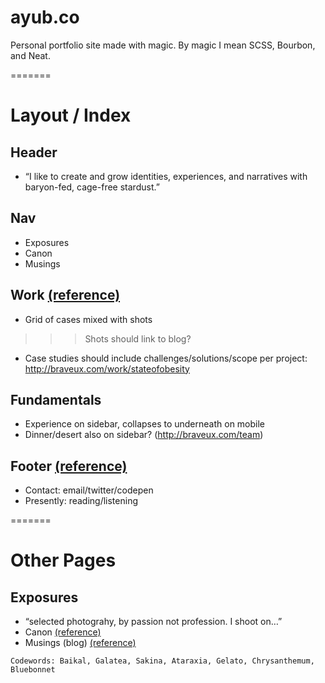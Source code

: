 ayub.co
=======

Personal portfolio site made with magic. By magic I mean SCSS, Bourbon, and Neat.

=======

# Layout / Index

## Header
- “I like to create and grow identities, experiences, and narratives with baryon-fed, cage-free stardust.”

## Nav
- Exposures
- Canon
- Musings

## Work [(reference)](http://jim-silverman.com/)
- Grid of cases mixed with shots
>>> Shots should link to blog?
- Case studies should include challenges/solutions/scope per project: http://braveux.com/work/stateofobesity

## Fundamentals
- Experience on sidebar, collapses to underneath on mobile
- Dinner/desert also on sidebar? (http://braveux.com/team)

## Footer [(reference)](http://daneden.me/)
- Contact: email/twitter/codepen
- Presently: reading/listening

=======

# Other Pages

## Exposures
- “selected photograhy, by passion not profession. I shoot on…”
- Canon [(reference)](http://www.davidcole.me/#canon)
- Musings (blog) [(reference)](http://codepen.io/hackthevoid/pen/ACkKl)

```
Codewords: Baikal, Galatea, Sakina, Ataraxia, Gelato, Chrysanthemum, Bluebonnet
```
